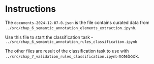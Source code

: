 # Instructions

The `documents-2024-12-07-0.json` is the file contains curated data from `../src/chap_6_semantic_annotation_elements_extraction.ipynb`.

Use this file to start the classification task - `../src/chap_6_semantic_annotation_rules_classification.ipynb`

The other files are result of the classification task to use with `../src/chap_7_validation_rules_classification.ipynb` notebook.